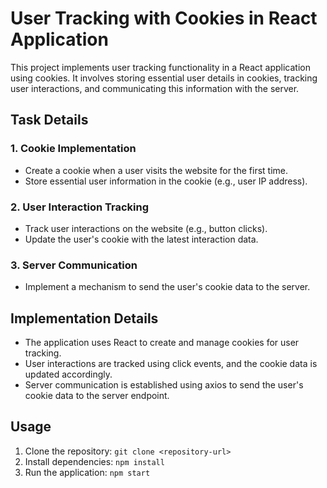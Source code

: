 # User Tracking with Cookies in React Application

This project implements user tracking functionality in a React application using cookies. It involves storing essential user details in cookies, tracking user interactions, and communicating this information with the server.

## Task Details

### 1. Cookie Implementation

- Create a cookie when a user visits the website for the first time.
- Store essential user information in the cookie (e.g., user IP address).

### 2. User Interaction Tracking

- Track user interactions on the website (e.g., button clicks).
- Update the user's cookie with the latest interaction data.

### 3. Server Communication

- Implement a mechanism to send the user's cookie data to the server.

## Implementation Details

- The application uses React to create and manage cookies for user tracking.
- User interactions are tracked using click events, and the cookie data is updated accordingly.
- Server communication is established using axios to send the user's cookie data to the server endpoint.

## Usage

1. Clone the repository: `git clone <repository-url>`
2. Install dependencies: `npm install`
3. Run the application: `npm start`
